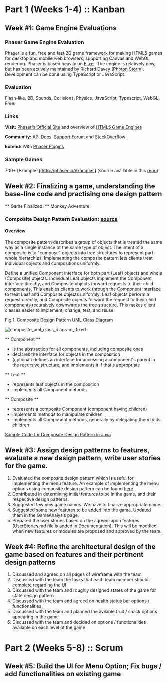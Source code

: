 # Part 1 (Weeks 1-4) :: Kanban

## Week #1: Game Engine Evaluations

### Phaser Game Engine Evaluation

Phaser is a fun, free and fast 2D game framework for making HTML5 games for desktop and mobile web browsers, supporting Canvas and WebGL rendering. Phaser is based heavily on [Flixel](http://www.flixel.org/). The engine is relatively new, but has been actively maintained by Richard Davey ([Photon Storm](http://www.photonstorm.com/)). Development can be done using TypeScript or JavaScript. 

###  Evaluation 

Flash-like, 2D, Sounds, Collisions, Physics, JavaScript, Typescript, WebGL, Free.

### Links

**Visit:** [Phaser's Official Site](http://phaser.io/) and overview of [HTML5 Game Engines](https://html5gameengine.com/)

**Community:** [API Docs](http://phaser.io/docs), [Support Forum](http://www.html5gamedevs.com/forum/14-phaser/) and [StackOverflow](http://stackoverflow.com/questions/tagged/phaser-framework)

**Extend:** With [Phaser Plugins](http://phaser.io/shop/plugins)

### Sample Games

700+ [Examples](http://phaser.io/examples] (source available in this [repo](https://github.com/photonstorm/phaser-examples))


## Week #2: Finalizing a game, understanding the base-line code and practising one design pattern

** Game Finalized: ** Monkey Adventure

### Composite Design Pattern Evaluation: [source](https://en.wikipedia.org/wiki/Composite_pattern)

#### Overview 

The composite pattern describes a group of objects that is treated the same way as a single instance of the same type of object. The intent of a composite is to "compose" objects into tree structures to represent part-whole hierarchies. Implementing the composite pattern lets clients treat individual objects and compositions uniformly.

Define a unified Component interface for both part (Leaf) objects and whole (Composite) objects.
Individual Leaf objects implement the Component interface directly, and Composite objects forward requests to their child components.
This enables clients to work through the Component interface to treat Leaf and Composite objects uniformly: Leaf objects perform a request directly, and Composite objects forward the request to their child components recursively downwards the tree structure. This makes client classes easier to implement, change, test, and reuse.

Fig 1. Composite Design Pattern UML Class Diagram

![composite_uml_class_diagram_ fixed](https://user-images.githubusercontent.com/16696260/31052570-0a88a780-a63d-11e7-90ef-818dc481fac2.png)

** Component **
- is the abstraction for all components, including composite ones
- declares the interface for objects in the composition
- (optional) defines an interface for accessing a component's parent in the recursive structure, and implements it if that's appropriate

** Leaf **
- represents leaf objects in the composition
- implements all Component methods

** Composite **
- represents a composite Component (component having children)
- implements methods to manipulate children
- implements all Component methods, generally by delegating them to its children

[Sample Code for Composite Design Pattern in Java](https://github.com/Masea/DesignPatterns_Composite)

## Week #3: Assign design patterns to features, evaluate a new design pattern, write user stories for the game.

1. Evaluated the composite design pattern which is useful for implementing the menu feature. 
An example of implementing the menu options using composite design pattern can be found [here](https://github.com/Masea/Head-First-Design-Patterns/tree/master/src/headfirst/designpatterns/composite).
2. Contributed in determining initial features to be in the game, and their respective design patterns.
3. Suggested few new game names. We have to finalize appropriate name.
4. Suggested some new features to be added into the game. Updated them in the GameAnalysis page.
5. Prepared the user stories based on the agreed-upon features (UserStories.md file is added in Documentation). This will be modified when new features or modules are proposed and approved by the team.

## Week #4: Refine the architectural design of the game based on features and their pertinent design patterns

1. Discussed and agreed on all pages of wireframe with the team
2. Discussed with the team the tasks that each team member should complete regarding the UI
3. Discussed with the team and roughly designed states of the game for state design pattern
4. Discussed with the team and agreed on health status bar options / functionalities
5. Discussed with the team and planned the avilable fruit / snack options appearing in the game
6. Discussed with the team and decided on options / functionalities available on each level of the game

# Part 2 (Weeks 5-8) :: Scrum

## Week #5: Build the UI for Menu Option; Fix bugs / add functionalities on existing game

